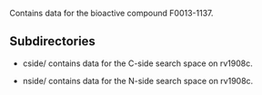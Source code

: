 Contains data for the bioactive compound F0013-1137.

## Subdirectories

- cside/ contains data for the C-side search space on rv1908c.

- nside/ contains data for the N-side search space on rv1908c.

